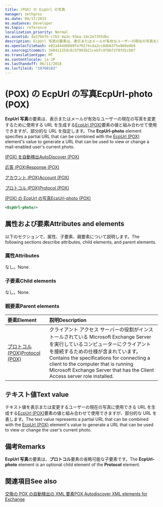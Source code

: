 ```yaml
---
title: (POX) の EcpUrl の写真
manager: sethgros
ms.date: 09/17/2015
ms.audience: Developer
ms.topic: reference
localization_priority: Normal
ms.assetid: 4a37bbfb-c763-4a3c-93ea-14c2e7355dbc
description: EcpUrl 写真の要素は、表示またはメールが有効なユーザーの現在の写真を変更するために使用する URL を生成する EcpUrl (POX) 要素の値と組み合わせて使用できますが、部分的な URL を指定します。
ms.openlocfilehash: e02a444d6809fe70274cda2cc8db6375e868edb9
ms.sourcegitcommit: 34041125dc8c5f993b21cebfc4f8b72f0fd2cb6f
ms.translationtype: MT
ms.contentlocale: ja-JP
ms.lasthandoff: 06/11/2018
ms.locfileid: "19760183"
---
```

# <a name="ecpurl-photo-pox"></a><span data-ttu-id="5b1e0-103">(POX) の EcpUrl の写真</span><span class="sxs-lookup"><span data-stu-id="5b1e0-103">EcpUrl-photo (POX)</span></span>

<span data-ttu-id="5b1e0-104">**EcpUrl 写真**の要素は、表示またはメールが有効なユーザーの現在の写真を変更するために使用する URL を生成する[EcpUrl (POX)](ecpurl-pox.md)要素の値と組み合わせて使用できますが、部分的な URL を指定します。</span><span class="sxs-lookup"><span data-stu-id="5b1e0-104">The **EcpUrl-photo** element specifies a partial URL that can be combined with the [EcpUrl (POX)](ecpurl-pox.md) element's value to generate a URL that can be used to view or change a mail-enabled user's current photo.</span></span> 
  
[<span data-ttu-id="5b1e0-105">(POX) を自動検出</span><span class="sxs-lookup"><span data-stu-id="5b1e0-105">AutoDiscover (POX)</span></span>](autodiscover-pox.md)
  
[<span data-ttu-id="5b1e0-106">応答 (POX)</span><span class="sxs-lookup"><span data-stu-id="5b1e0-106">Response (POX)</span></span>](response-pox.md)
  
[<span data-ttu-id="5b1e0-107">アカウント (POX)</span><span class="sxs-lookup"><span data-stu-id="5b1e0-107">Account (POX)</span></span>](account-pox.md)
  
[<span data-ttu-id="5b1e0-108">プロトコル (POX)</span><span class="sxs-lookup"><span data-stu-id="5b1e0-108">Protocol (POX)</span></span>](protocol-pox.md)
  
[<span data-ttu-id="5b1e0-109">(POX) の EcpUrl の写真</span><span class="sxs-lookup"><span data-stu-id="5b1e0-109">EcpUrl-photo (POX)</span></span>](ecpurl-photo-pox.md)
  
```XML
<EcpUrl-photo/>
```

## <a name="attributes-and-elements"></a><span data-ttu-id="5b1e0-110">属性および要素</span><span class="sxs-lookup"><span data-stu-id="5b1e0-110">Attributes and elements</span></span>

<span data-ttu-id="5b1e0-111">以下のセクションで、属性、子要素、親要素について説明します。</span><span class="sxs-lookup"><span data-stu-id="5b1e0-111">The following sections describe attributes, child elements, and parent elements.</span></span>
  
### <a name="attributes"></a><span data-ttu-id="5b1e0-112">属性</span><span class="sxs-lookup"><span data-stu-id="5b1e0-112">Attributes</span></span>

<span data-ttu-id="5b1e0-113">なし。</span><span class="sxs-lookup"><span data-stu-id="5b1e0-113">None.</span></span>
  
### <a name="child-elements"></a><span data-ttu-id="5b1e0-114">子要素</span><span class="sxs-lookup"><span data-stu-id="5b1e0-114">Child elements</span></span>

<span data-ttu-id="5b1e0-115">なし。</span><span class="sxs-lookup"><span data-stu-id="5b1e0-115">None.</span></span>
  
### <a name="parent-elements"></a><span data-ttu-id="5b1e0-116">親要素</span><span class="sxs-lookup"><span data-stu-id="5b1e0-116">Parent elements</span></span>

|<span data-ttu-id="5b1e0-117">**要素**</span><span class="sxs-lookup"><span data-stu-id="5b1e0-117">**Element**</span></span>|<span data-ttu-id="5b1e0-118">**説明**</span><span class="sxs-lookup"><span data-stu-id="5b1e0-118">**Description**</span></span>|
|:-----|:-----|
|[<span data-ttu-id="5b1e0-119">プロトコル (POX)</span><span class="sxs-lookup"><span data-stu-id="5b1e0-119">Protocol (POX)</span></span>](protocol-pox.md) <br/> |<span data-ttu-id="5b1e0-120">クライアント アクセス サーバーの役割がインストールされている Microsoft Exchange Server を実行しているコンピューターにクライアントを接続するための仕様が含まれています。</span><span class="sxs-lookup"><span data-stu-id="5b1e0-120">Contains the specifications for connecting a client to the computer that is running Microsoft Exchange Server that has the Client Access server role installed.</span></span>  <br/> |
   
## <a name="text-value"></a><span data-ttu-id="5b1e0-121">テキスト値</span><span class="sxs-lookup"><span data-stu-id="5b1e0-121">Text value</span></span>

<span data-ttu-id="5b1e0-122">テキスト値を表示または変更するユーザーの現在の写真に使用できる URL を生成する[EcpUrl (POX)](ecpurl-pox.md)要素の値と組み合わせて使用できますが、部分的な URL を表します。</span><span class="sxs-lookup"><span data-stu-id="5b1e0-122">The text value represents a partial URL that can be combined with the [EcpUrl (POX)](ecpurl-pox.md) element's value to generate a URL that can be used to view or change the user's current photo.</span></span> 
  
## <a name="remarks"></a><span data-ttu-id="5b1e0-123">備考</span><span class="sxs-lookup"><span data-stu-id="5b1e0-123">Remarks</span></span>

<span data-ttu-id="5b1e0-124">**EcpUrl 写真**の要素は、**プロトコル**要素の省略可能な子要素です。</span><span class="sxs-lookup"><span data-stu-id="5b1e0-124">The **EcpUrl-photo** element is an optional child element of the **Protocol** element.</span></span> 
  
## <a name="see-also"></a><span data-ttu-id="5b1e0-125">関連項目</span><span class="sxs-lookup"><span data-stu-id="5b1e0-125">See also</span></span>



[<span data-ttu-id="5b1e0-126">交換の POX の自動検出の XML 要素</span><span class="sxs-lookup"><span data-stu-id="5b1e0-126">POX Autodiscover XML elements for Exchange</span></span>](pox-autodiscover-xml-elements-for-exchange.md)

